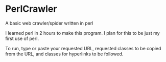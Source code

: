 # PerlCrawler
A basic web crawler/spider written in perl

I learned perl in 2 hours to make this program. I plan for this to be just my first use of perl.

To run, type or paste your requested URL, requested classes to be copied from the URL, and classes for hyperlinks to be followed.
